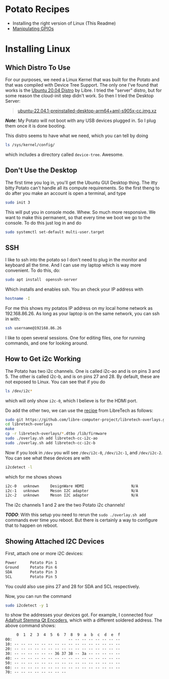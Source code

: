 # Potato Recipes

* Installing the right version of Linux (This Readme)
* [Manipulating GPIOs](https://github.com/klavins/potato-recipies/tree/main/gpio)

# Installing Linux

## Which Distro To Use

For our purposes, we need a Linux Kernel that was built for the Potato and that was compiled with Device Tree Support. The only one I've found that works is the [Ubuntu 20.04 Distro](https://distro.libre.computer/ci/ubuntu/22.04/) by Libre. I tried the "server" distro, but for some reason the cloud-init step didn't work. So then I tried the Desktop Server:

> [ubuntu-22.04.1-preinstalled-desktop-arm64+aml-s905x-cc.img.xz](https://distro.libre.computer/ci/ubuntu/22.04/ubuntu-22.04.1-preinstalled-desktop-arm64%2Baml-s905x-cc.img.xz)

***Note***: My Potato will not boot with any USB devices plugged in. So I plug them once it is done booting. 

This distro seems to have what we need, which you can tell by doing

```bash
ls /sys/kernel/config/
```

which includes a directory called `device-tree`. Awesome.

## Don't Use the Desktop

The first time you log in, you'll get the Ubuntu GUI Desktop thing. The itty bitty Potato can't handle all its compute requirements. So the first theng to do after you make an account is open a terminal, and type

```bash
sudo init 3
```

This will put you in console mode. Whew. So much more responsive.
We want to make this permanent, so that every time we boot we go to the console. To do this just log in and do

```bash
sudo systemctl set-default multi-user.target
```
## SSH

I like to ssh into the potato so I don't need to plug in the monitor and keyboard all the time. And I can use my laptop which is way more convenient. To do this, do:

```bash
sudo apt install  openssh-server
```

Which installs and enables ssh. You an check your IP address with

```bash
hostname -I
```

For me this shows my potatos IP address on my local home network as 192.168.86.26. 
As long as your laptop is on the same network, you can ssh in with:

```bash
ssh username@192168.86.26
```

I like to open several sessions. One for editing files, one for running commands, and one for looking around. 


## How to Get i2c Working

The Potato has two i2c channels. One is called i2c-ao and is on pins 3 and 5. The other is called i2c-b, and is on pins 27 and 28. By default, these are not exposed to Linux. You can see that if you do

```bash
ls /dev/i2c*
```

which will only show `i2c-0`, which I believe is for the HDMI port. 

Do add the other two, we can use the [recipe](https://github.com/libre-computer-project/libretech-overlays) from LibreTech as follows:

```bash
sudo git https://github.com/libre-computer-project/libretech-overlays.git
cd libretech-overlays
make
cp -r libretech-overlays/*.dtbo /lib/firmware
sudo ./overlay.sh add libretech-cc-i2c-ao
sudo ./overlay.sh add libretech-cc-i2c-b
```

Now if you look in `/dev` you will see `/dev/i2c-0`,  `/dev/i2c-1`, and  `/dev/i2c-2`. You can see what these devices are with

```bash
i2cdetect -l 
```

which for me shows shows

```txt
i2c-0	unknown   	DesignWare HDMI                 	N/A
i2c-1	unknown   	Meson I2C adapter               	N/A
i2c-2	unknown   	Meson I2C adapter               	N/A
```

The i2c channels 1 and 2 are the two Potato i2c channels!

***TODO***: With this setup you need to rerun the `sudo ./overlay.sh add` commands ever time you reboot. But there is certainly a way to configure that to happen on reboot. 

## Showing Attached I2C Devices

First, attach one or more i2C devices:
```bash
Power      Potato Pin 1
Ground     Potato Pin 6
SDA        Potato Pin 3
SCL        Potato Pin 5
```
You could also use pins 27 and 28 for SDA and SCL respectively.

Now, you can run the command

```bash
sudo i2cdetect -y 1
```

to show the addresses your devices got. For example, I connected four [Adafruit Stemma Qt Encoders](https://www.adafruit.com/product/4991), which with a different soldered address. The above command shows:

```txt
     0  1  2  3  4  5  6  7  8  9  a  b  c  d  e  f
00:                         -- -- -- -- -- -- -- -- 
10: -- -- -- -- -- -- -- -- -- -- -- -- -- -- -- -- 
20: -- -- -- -- -- -- -- -- -- -- -- -- -- -- -- -- 
30: -- -- -- -- -- -- 36 37 38 -- 3a -- -- -- -- -- 
40: -- -- -- -- -- -- -- -- -- -- -- -- -- -- -- -- 
50: -- -- -- -- -- -- -- -- -- -- -- -- -- -- -- -- 
60: -- -- -- -- -- -- -- -- -- -- -- -- -- -- -- -- 
70: -- -- -- -- -- -- -- --  
```
